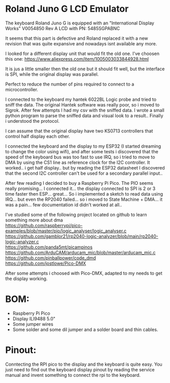 
Roland Juno G LCD Emulator
==========================

The keyboard Roland Juno G is equipped with an "International Display Works" V0054850 Rev A LCD with PN: 5485SGPABNC

It seems that this part is defective and Roland replaced it with a new revision that was quite expansive
and nowadays isnt available any more.

I looked for a different display unit that would fit the old one.
I've choosen this one: https://www.aliexpress.com/item/1005003033844928.html 

It is jus a little smaller then the old one but it should fit well, but the interface is SPI, while the 
original display was parallel.

Perfect to reduce the number of pins required to connect to a microcontroller.

I connected to the keyboard my hantek 6022BL Logic probe and tried to sniff the data.
The original Hantek software was really poor, so i moved to Sigrok.
After few attempts I had my csv with the sniffed data.
I wrote a small python program to parse the sniffed data and visual look to a result..
Finally i understood the protocol.

I can assume that the original display have two KS0713 controllers that control half display each other.

I connected the keyboard and the display to my ESP32 (I started dreaming to change the color using wifi), 
and after some tests i discovered that the speed of the keyboard bus was too fast to use IRQ, so i tried 
to move to DMA by using the CS1 line as reference clock for the I2C controller.
It worked.. i get half display.. but by reading the ESP32 datasheet I discovered that the second I2C controller
can't be used for a secondary parallel input..

After few reading I decided to buy a Raspberry Pi Pico. The PIO seems really promising...
I connected it... the display connected to SPI is 2 or 3 time faster then ESP... great...
So i implemented a sketch to read data using IRQ... but even the RP2040 failed... 
so i moved to State Machine + DMA... it was a pain... few documentation id didn't worked at all..


I've studied some of the following project located on github to learn something more about dma  
https://github.com/raspberrypi/pico-examples/blob/master/pio/logic_analyser/logic_analyser.c  
https://github.com/gamblor21/rp2040-logic-analyzer/blob/main/rp2040-logic-analyzer.c  
https://github.com/panda5mt/picampinos  
https://github.com/ArduCAM/arducam_mic/blob/master/arducam_mic.c  
https://github.com/pinballpower/code_dmd  
https://github.com/jostlowe/Pico-DMX  

After some attempts i choosed with Pico-DMX, adapted to my needs to get the display working.


BOM:
====

- Raspberry Pi Pico
- Display ILI9488 5.0"
- Some jumper wires
- Some solder and some dil jumper and a solder board and thin cables.

Pinout:
=======

Conntecting the RPI pico to the display and the keyboard is quite easy.
You just need to find out the keyboard display pinout by reading the service manual and invent something to connect the rpi to the keyboard.
